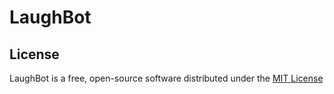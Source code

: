 # LaughBot

## License

LaughBot is a free, open-source software distributed under the [MIT License](LICENSE.txt)
